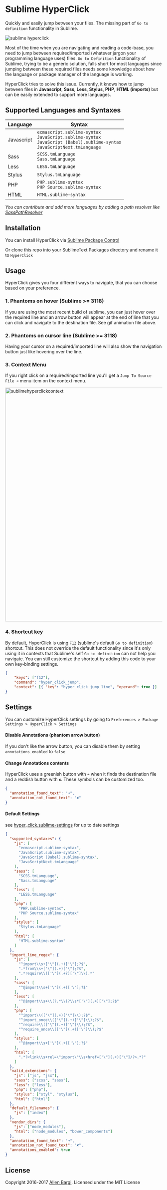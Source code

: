 # Sublime HyperClick
Quickly and easily jump between your files.
The missing part of `Go to definition` functionality in Sublime.

![sublime hyperclick](https://cloud.githubusercontent.com/assets/3202/19578519/51558bb4-971c-11e6-8ef2-d256da53d1da.gif)

Most of the time when you are navigating and reading a code-base, you need to
jump between required/imported (whatever jargon your programming language uses)
files. `Go to Definition` functionality of Sublime, trying to be a generic solution,
falls short for most languages since jumping between these required files needs
some knowledge about how the language or package manager of the language is working.

HyperClick tries to solve this issue. Currently, it knows how to jump between files
in **Javascript**, **Sass**, **Less**, **Stylus**, **PHP**, **HTML (imports)**  but can be easily
extended to support more languages.

## Supported Languages and Syntaxes

|  Language  |  Syntax                                  |
|------------|------------------------------------------|
| Javascript | `ecmascript.sublime-syntax` <br> `JavaScript.sublime-syntax` <br> `JavaScript (Babel).sublime-syntax` <br> `JavaScriptNext.tmLanguage` |
| Sass       | `SCSS.tmLanguage` <br> `Sass.tmLanguage` |
| Less       | `LESS.tmLanguage`                        |
| Stylus     | `Stylus.tmLanguage`                      |
| PHP        | `PHP.sublime-syntax` <br> `PHP Source.sublime-syntax`  |
| HTML       | `HTML.sublime-syntax` |

*You can contribute and add more languages by adding a path resolver like [SassPathResolver](https://github.com/aziz/SublimeHyperClick/blob/master/hyper_click/sass_path_resolver.py)*


## Installation
You can install HyperClick via [Sublime Package Control](https://packagecontrol.io/)

Or clone this repo into your SublimeText Packages directory and rename it to `HyperClick`

## Usage

HyperClick gives you four different ways to navigate, that you can choose based
on your preference.

### 1. Phantoms on hover (Sublime >= 3118)
If you are using the most recent build of sublime, you can just hover over the
required line and an arrow button will appear at the end of line that you can
click and navigate to the destination file. See gif animation file above.

### 2. Phantoms on cursor line (Sublime >= 3118)
Having your cursor on a required/imported line will also show the navigation button
just like hovering over the line.

### 3. Context Menu
If you right click on a required/imported line you'll get a
`Jump To Source File ➜` menu item on the context menu.

<img width="748" alt="sublimehyperclickcontext" src="https://cloud.githubusercontent.com/assets/3202/19578923/480cacde-971e-11e6-9504-91c26737c486.png">

### 4. Shortcut key
By default, HyperClick is using `F12` (sublime's default `Go to definition`) shortcut.
This does not override the default functionality since it's only using it in contexts
that Sublime's self `Go to definition` can not help you navigate.
You can still customize the shortcut by adding this code to your own key-binding
settings.

```json
{
    "keys": ["f12"],
    "command": "hyper_click_jump",
    "context": [{ "key": "hyper_click_jump_line", "operand": true }]
}
```

## Settings
You can customize HyperClick settings by going to
`Preferences > Package Settings > HyperClick > Settings`

#### Disable Annotations (phantom arrow button)
If you don't like the arrow button, you can disable them by setting
`annotations_enabled` to `false`

#### Change Annotations contents
HyperClick uses a greenish button with `➜` when it finds the destination
file and a reddish button with `✘`. These symbols can be customized too.

```json
{
  "annotation_found_text": "➜",
  "annotation_not_found_text": "✘"
}
```

#### Default Settings
see [hyper_click.sublime-settings](https://github.com/aziz/SublimeHyperClick/blob/master/hyper_click.sublime-settings) for up to date settings

```json
{
  "supported_syntaxes": {
    "js": [
      "ecmascript.sublime-syntax",
      "JavaScript.sublime-syntax",
      "JavaScript (Babel).sublime-syntax",
      "JavaScriptNext.tmLanguage"
    ],
    "sass": [
      "SCSS.tmLanguage",
      "Sass.tmLanguage"
    ],
    "less": [
      "LESS.tmLanguage"
    ],
    "php": [
      "PHP.sublime-syntax",
      "PHP Source.sublime-syntax"
    ],
    "stylus": [
      "Stylus.tmLanguage"
    ],
    "html": [
      "HTML.sublime-syntax"
    ]
  },
  "import_line_regex": {
    "js": [
      "^import\\s+['\"](.+)['\"];?$",
      ".*from\\s+['\"](.+)['\"];?$",
      ".*require\\(['\"](.+?)['\"]\\).*"
    ],
    "sass": [
      "^@import\\s+['\"](.+)['\"];?$"
    ],
    "less": [
      "^@import\\s+\\(?.*\\)?\\s*['\"](.+)['\"];?$"
    ],
    "php": [
      "^import\\(['\"](.+)['\"]\\);?$",
      "^import_once\\(['\"](.+)['\"]\\);?$",
      "^require\\(['\"](.+)['\"]\\);?$",
      "^require_once\\(['\"](.+)['\"]\\);?$"
    ],
    "stylus": [
      "^@import\\s+['\"](.+)['\"];?$"
    ],
    "html": [
      ".*?<link\\s+rel=\"import\"\\s+href=['\"](.+)['\"]/?>.*?"
    ]
  },
  "valid_extensions": {
    "js": ["js", "jsx"],
    "sass": ["scss", "sass"],
    "less": ["less"],
    "php": ["php"],
    "stylus": ["styl", "stylus"],
    "html": ["html"]
  },
  "default_filenames": {
    "js": ["index"]
  },
  "vendor_dirs": {
    "js": ["node_modules"],
    "html": ["node_modules", "bower_components"]
  },
  "annotation_found_text": "➜",
  "annotation_not_found_text": "✘",
  "annotations_enabled": true
}
```

## License
Copyright 2016-2017 [Allen Bargi](https://twitter.com/aziz). Licensed under the MIT License
